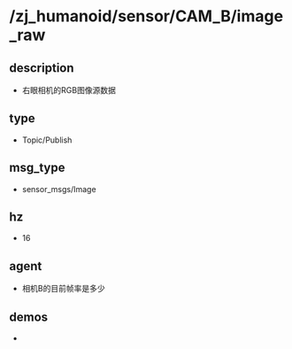 # /zj_humanoid/sensor/CAM_B/image_raw

## description
- 右眼相机的RGB图像源数据

## type
- Topic/Publish

## msg_type
- sensor_msgs/Image

## hz
- 16

## agent
- 相机B的目前帧率是多少

## demos
- 

